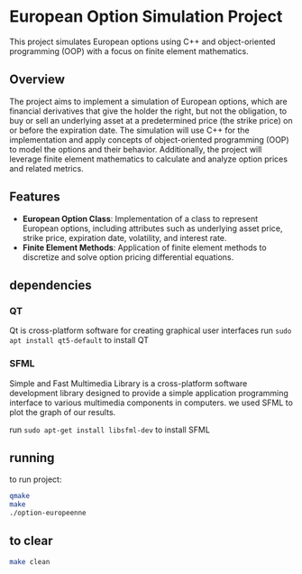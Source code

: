 # European Option Simulation Project

This project simulates European options using C++ and object-oriented programming (OOP) with a focus on finite element mathematics.

## Overview

The project aims to implement a simulation of European options, which are financial derivatives that give the holder the right, but not the obligation, to buy or sell an underlying asset at a predetermined price (the strike price) on or before the expiration date. The simulation will use C++ for the implementation and apply concepts of object-oriented programming (OOP) to model the options and their behavior. Additionally, the project will leverage finite element mathematics to calculate and analyze option prices and related metrics.

## Features

- **European Option Class**: Implementation of a class to represent European options, including attributes such as underlying asset price, strike price, expiration date, volatility, and interest rate.
- **Finite Element Methods**: Application of finite element methods to discretize and solve option pricing differential equations.

## dependencies

### QT

Qt is cross-platform software for creating graphical user interfaces
run `sudo apt install qt5-default` to install QT

### SFML

Simple and Fast Multimedia Library is a cross-platform software development library designed to provide a simple application programming interface to various multimedia components in computers.
we used SFML to plot the graph of our results.

run `sudo apt-get install libsfml-dev` to install SFML

## running

to run project:

```bash
qmake
make
./option-europeenne
```

## to clear

```bash
make clean
```
